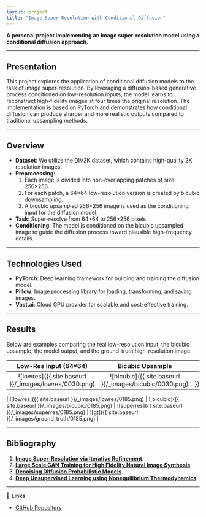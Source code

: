 ```yaml
---
layout: project
title: "Image Super-Resolution with Conditional Diffusion"
---
```


**A personal project implementing an image super-resolution model using a conditional diffusion approach.**

---

## Presentation

This project explores the application of conditional diffusion models to the task of image super-resolution. By leveraging a diffusion-based generative process conditioned on low-resolution inputs, the model learns to reconstruct high-fidelity images at four times the original resolution. The implementation is based on PyTorch and demonstrates how conditional diffusion can produce sharper and more realistic outputs compared to traditional upsampling methods.

---

## Overview

- **Dataset**: We utilize the DIV2K dataset, which contains high-quality 2K resolution images.
- **Preprocessing**:
  1. Each image is divided into non-overlapping patches of size 256×256.
  2. For each patch, a 64×64 low-resolution version is created by bicubic downsampling.
  3. A bicubic upsampled 256×256 image is used as the conditioning input for the diffusion model.
- **Task**: Super-resolve from 64×64 to 256×256 pixels.
- **Conditioning**: The model is conditioned on the bicubic upsampled image to guide the diffusion process toward plausible high-frequency details.

---

## Technologies Used

- **PyTorch**: Deep learning framework for building and training the diffusion model.
- **Pillow**: Image processing library for loading, transforming, and saving images.
- **Vast.ai**: Cloud GPU provider for scalable and cost-effective training.

<!-- ---

## Installation

1. Clone the repository:

   ```bash
   git clone https://github.com/oussamakharouiche/PPO-Implementation.git
   cd PPO-Implementation
   ```
2. Create a virtual environment and install dependencies:
   ```bash
   python3 -m venv ppo
   source ppo/bin/activate
   pip install -r requirements.txt
   ```

---

## Usage

1. Create config file if not found
2. Train the ppo agent:
   ```bash
   python3 ppo.py --config-path ./configs/lunarlander_config.yaml
   ```
3. evaluate the agent:
   ```bash
   python3 evaluate.py --config-path ./configs/cartpole_config.yaml --checkpoint-path ./model_checkpoints/cartPole.pt
   ``` -->

---

## Results


Below are examples comparing the real low-resolution input, the bicubic upsample, the model output, and the ground-truth high-resolution image.

| Low-Res Input (64×64)                                                                        | Bicubic Upsample                                                                                   | Model Output                                                                                      | Ground Truth (256×256)                                                                          |
|:--------------------------------------------------------------------------------------------:|:-------------------------------------------------------------------------------------------------:|:-------------------------------------------------------------------------------------------------:|:------------------------------------------------------------------------------------------------:|
| ![lowres]({{ site.baseurl }}/_images/lowres/0030.png)                                | ![bicubic]({{ site.baseurl }}/_images/bicubic/0030.png)                                   | ![superres]({{ site.baseurl }}/_images/superres/0030.png)                                | ![gt]({{ site.baseurl }}/_images/ground_truth/0030.png)                                 |

| ![lowres]({{ site.baseurl }}/_images/lowres/0185.png)                                | ![bicubic]({{ site.baseurl }}/_images/bicubic/0185.png)                                   | ![superres]({{ site.baseurl }}/_images/superres/0185.png)                                | ![gt]({{ site.baseurl }}/_images/ground_truth/0185.png)                                 |

---

## Bibliography
1. [**Image Super-Resolution via Iterative Refinement**](https://arxiv.org/abs/2104.07636).
2. [**Large Scale GAN Training for High Fidelity Natural Image Synthesis**](https://arxiv.org/abs/1809.11096).
3. [**Denoising Diffusion Probabilistic Models**](https://arxiv.org/abs/2006.11239).
4. [**Deep Unsupervised Learning using Nonequilibrium Thermodynamics**](https://arxiv.org/abs/1503.03585).

---

🔗 **Links**  
- [GitHub Repository](https://github.com/oussamakharouiche/image-super-resolution)

